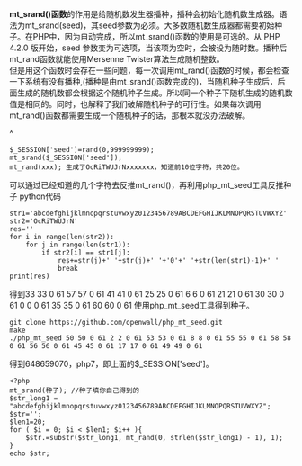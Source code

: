 **mt_srand()函数**的作用是给随机数发生器播种，播种会初始化随机数生成器。语法为mt\_srand(seed)，其seed参数为必须。大多数随机数生成器都需要初始种子。在PHP中，因为自动完成，所以mt\_srand()函数的使用是可选的。从 PHP 4.2.0 版开始，seed 参数变为可选项，当该项为空时，会被设为随时数。播种后mt\_rand函数就能使用Mersenne Twister算法生成随机整数。\
但是用这个函数时会存在一些问题，每一次调用mt\_rand()函数的时候，都会检查一下系统有没有播种,(播种是由mt\_srand()函数完成的)，当随机种子生成后，后面生成的随机数都会根据这个随机种子生成。所以同一个种子下随机生成的随机数值是相同的。同时，也解释了我们破解随机种子的可行性。如果每次调用mt\_rand()函数都需要生成一个随机种子的话，那根本就没办法破解。

^
```
$_SESSION['seed']=rand(0,999999999);
mt_srand($_SESSION['seed']);
mt_rand(xxx); 生成了OcRiTWUJrNxxxxxxx，知道前10位字符，共20位。
```
可以通过已经知道的几个字符去反推mt_rand()，再利用php_mt_seed工具反推种子
python代码
```
str1='abcdefghijklmnopqrstuvwxyz0123456789ABCDEFGHIJKLMNOPQRSTUVWXYZ'
str2='OcRiTWUJrN'
res=''
for i in range(len(str2)):  
    for j in range(len(str1)):
        if str2[i] == str1[j]:
            res+=str(j)+' '+str(j)+' '+'0'+' '+str(len(str1)-1)+' '
            break
print(res)
```
得到33 33 0 61 57 57 0 61 41 41 0 61 25 25 0 61 6 6 0 61 21 21 0 61 30 30 0 61 0 0 0 61 35 35 0 61 60 60 0 61
使用php_mt_seed工具得到种子。
```
git clone https://github.com/openwall/php_mt_seed.git
make
./php_mt_seed 50 50 0 61 2 2 0 61 53 53 0 61 8 8 0 61 55 55 0 61 58 58 0 61 56 56 0 61 45 45 0 61 17 17 0 61 49 49 0 61
```
得到648659070，php7，即上面的$_SESSION['seed']。
```
<?php
mt_srand(种子); //种子填你自己得到的
$str_long1 = "abcdefghijklmnopqrstuvwxyz0123456789ABCDEFGHIJKLMNOPQRSTUVWXYZ";
$str='';
$len1=20;
for ( $i = 0; $i < $len1; $i++ ){
    $str.=substr($str_long1, mt_rand(0, strlen($str_long1) - 1), 1);       
}
echo $str;
```
